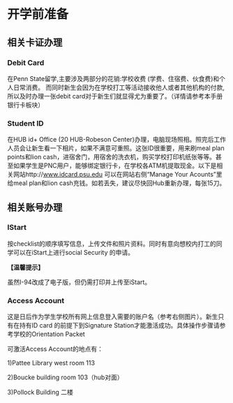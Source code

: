 # 开学前准备

## 相关卡证办理

### Debit Card

在Penn State留学,主要涉及两部分的花销:学校收费 \(学费、住宿费、伙食费\)和个人日常消费。 而同时新生会因为在学校打工等活动接收他人或者其他机构的付款, 所以及时办理一张debit card对于新生们就显得尤为重要了。（详情请参考本手册银行卡板块）

### Student ID

在HUB id+ Office \(20 HUB-Robeson Center\)办理，电脑现场照相。照完后工作人员会让新生看一下相片，如果不满意可重照。这张ID很重要，用来刷meal plan points和lion cash，进宿舍门，用宿舍的洗衣机，购买学校打印机纸张等等。甚至如果学生是PNC用户，能够绑定银行卡，在学校各ATM机提取现金。以下是相关网站http://www.idcard.psu.edu 可以在网站右侧“Manage Your Acounts”里给meal plan和lion cash充钱。如若丢失，建议尽快回Hub重新办理，每张15刀。

## 相关账号办理

### IStart

按checklist的顺序填写信息，上传文件和照片资料。同时有意向想校内打工的同学可以在iStart上进行social Security 的申请。

**【温馨提示】**

虽然I-94改成了电子版，但仍需打印并上传至iStart。

### Access Account

这是日后作为学生学校所有网上信息登入需要的账户名（参考右侧图片）。新生只有在持有ID card 的前提下到Signature Station才能激活成功。具体操作步骤请参考学校的Orientation Packet

可激活Access Account的地点有：

1\)Pattee Library west room 113

2\)Boucke building room 103（hub对面）

3\)Pollock Building 二楼

